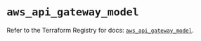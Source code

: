 # `aws_api_gateway_model`

Refer to the Terraform Registry for docs: [`aws_api_gateway_model`](https://registry.terraform.io/providers/hashicorp/aws/6.2.0/docs/resources/api_gateway_model).
